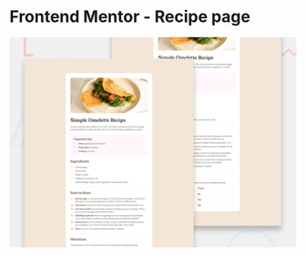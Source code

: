 # Frontend Mentor - Recipe page

![Design preview for the Recipe page coding challenge](./preview.jpg)




